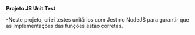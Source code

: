 **Projeto JS Unit Test**

-Neste projeto, criei testes unitários com Jest no NodeJS para garantir que as implementações das funções estão corretas.